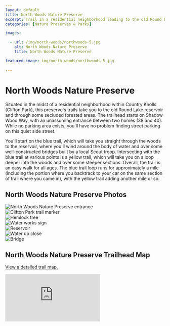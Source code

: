 ```yaml
---
layout: default
title: North Woods Nature Preserve 
excerpt: Trail in a residential neighborhood leading to the old Round Lake Reservoir and meandering through the woods
categories: [Nature Preserves & Parks]

images:

  - url: /img/north-woods/northwoods-5.jpg
    alt: North Woods Nature Preserve 
    title: North Woods Nature Preserve 

featured-image: img/north-woods/northwoods-5.jpg
    
---
```


<h1>North Woods Nature Preserve</h1>

<p>
	Situated in the midst of a residential neighborhood within Country Knolls (Clifton Park), this preserve's trails take you to the old Round Lake reservoir and through some secluded forested areas. The trailhead starts on Shadow Wood Way, with an unassuming entrance between two homes (38 and 40). While no parking area exists, you'll have no problem finding street parking on this quiet side street.
</p>

<p>
	You'll start on the blue trail, which will take you straight through the woods to the reservoir, where you'll wind around the body of water and over some well-constructed bridges built by a local Scout troop. Intersecting with the blue trail at various points is a yellow trail, which will take you on a loop deeper into the woods and over some steeper sections. Overall, the trail is an easy walk for all ages. The blue trail loop runs for approximately a mile (including the portion where you backtrack to your car on the same section of trail where you came in), with the yellow trail adding another mile or so.</p>


<h2>North Woods Nature Preserve Photos</h2>

<div class="fotorama" data-nav="thumbs" data-width="100%"
                     data-ratio="800/600"
                     data-min-width="100%"
                     data-max-width="1000"
                     data-min-height="300"
                     data-max-height="100%" >
<img src="/img/north-woods/northwoods-1.jpg" alt="North Woods Nature Preserve entrance"><br />
<img src="/img/north-woods/northwoods-2.jpg" alt="Clifton Park trail marker"><br />
<img src="/img/north-woods/northwoods-3.jpg" alt="Hemlock tree"><br />
<img src="/img/north-woods/northwoods-4.jpg" alt="Water works sign"><br />
<img src="/img/north-woods/northwoods-5.jpg" alt="Reservoir"><br />
<img src="/img/north-woods/northwoods-6.jpg" alt="Water up close"><br />
<img src="/img/north-woods/northwoods-7.jpg" alt="Bridge">

</div>

<h2 id="trailmap">North Woods Nature Preserve Trailhead Map</h2>

<p>
	<a href="http://www.cliftonpark.org/index.php/document-center/maps/1834-north-woods-nature-preserve-new-map-aug2012/file" target="_blank">
		View a detailed trail map.
	</a>
</p>

<div class="google-maps"><iframe src="https://www.google.com/maps/embed?pb=!1m18!1m12!1m3!1d5843.293486829594!2d-73.81662468300138!3d42.92249066226214!2m3!1f0!2f0!3f0!3m2!1i1024!2i768!4f13.1!3m3!1m2!1s0x89de156b88df6e4f%3A0x5b1f6e76d4ec4ca9!2s39+Shadow+Wood+Way%2C+Ballston+Lake%2C+NY+12019!5e0!3m2!1sen!2sus!4v1507553147636" frameborder="0" style="border:0" allowfullscreen></iframe>
</div>
